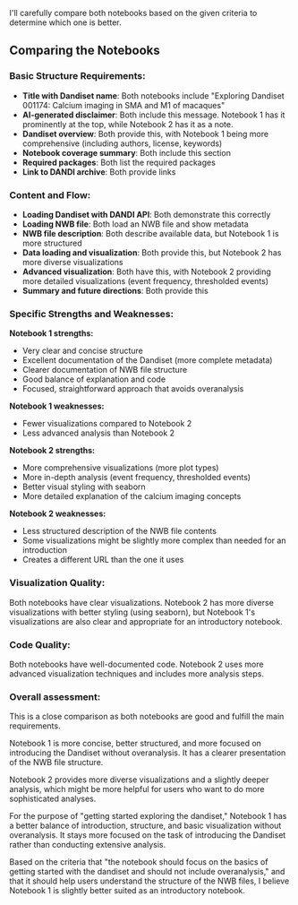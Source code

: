 I'll carefully compare both notebooks based on the given criteria to determine which one is better.

## Comparing the Notebooks

### Basic Structure Requirements:
- **Title with Dandiset name**: Both notebooks include "Exploring Dandiset 001174: Calcium imaging in SMA and M1 of macaques"
- **AI-generated disclaimer**: Both include this message. Notebook 1 has it prominently at the top, while Notebook 2 has it as a note.
- **Dandiset overview**: Both provide this, with Notebook 1 being more comprehensive (including authors, license, keywords)
- **Notebook coverage summary**: Both include this section
- **Required packages**: Both list the required packages
- **Link to DANDI archive**: Both provide links

### Content and Flow:
- **Loading Dandiset with DANDI API**: Both demonstrate this correctly
- **Loading NWB file**: Both load an NWB file and show metadata
- **NWB file description**: Both describe available data, but Notebook 1 is more structured
- **Data loading and visualization**: Both provide this, but Notebook 2 has more diverse visualizations
- **Advanced visualization**: Both have this, with Notebook 2 providing more detailed visualizations (event frequency, thresholded events)
- **Summary and future directions**: Both provide this

### Specific Strengths and Weaknesses:

**Notebook 1 strengths:**
- Very clear and concise structure
- Excellent documentation of the Dandiset (more complete metadata)
- Clearer documentation of NWB file structure
- Good balance of explanation and code
- Focused, straightforward approach that avoids overanalysis

**Notebook 1 weaknesses:**
- Fewer visualizations compared to Notebook 2
- Less advanced analysis than Notebook 2

**Notebook 2 strengths:**
- More comprehensive visualizations (more plot types)
- More in-depth analysis (event frequency, thresholded events)
- Better visual styling with seaborn
- More detailed explanation of the calcium imaging concepts

**Notebook 2 weaknesses:**
- Less structured description of the NWB file contents
- Some visualizations might be slightly more complex than needed for an introduction
- Creates a different URL than the one it uses

### Visualization Quality:
Both notebooks have clear visualizations. Notebook 2 has more diverse visualizations with better styling (using seaborn), but Notebook 1's visualizations are also clear and appropriate for an introductory notebook.

### Code Quality:
Both notebooks have well-documented code. Notebook 2 uses more advanced visualization techniques and includes more analysis steps.

### Overall assessment:
This is a close comparison as both notebooks are good and fulfill the main requirements. 

Notebook 1 is more concise, better structured, and more focused on introducing the Dandiset without overanalysis. It has a clearer presentation of the NWB file structure.

Notebook 2 provides more diverse visualizations and a slightly deeper analysis, which might be more helpful for users who want to do more sophisticated analyses.

For the purpose of "getting started exploring the dandiset," Notebook 1 has a better balance of introduction, structure, and basic visualization without overanalysis. It stays more focused on the task of introducing the Dandiset rather than conducting extensive analysis.

Based on the criteria that "the notebook should focus on the basics of getting started with the dandiset and should not include overanalysis," and that it should help users understand the structure of the NWB files, I believe Notebook 1 is slightly better suited as an introductory notebook.